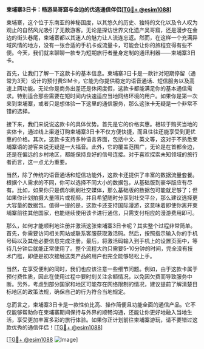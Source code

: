 **柬埔寨3日卡：畅游吴哥窟与金边的优选通信伴侣[[TG💪+ @esim1088](https://t.me/s/esim1088)]**

柬埔寨，这个位于东南亚的神秘国度，以其悠久的历史、独特的文化以及令人叹为观止的自然风光吸引了无数游客。无论是探访世界文化遗产吴哥窟，还是漫步在金边的街头巷尾，柬埔寨都以其迷人的魅力让人流连忘返。然而，在这样一个充满异域风情的地方，没有一张合适的手机卡或流量卡，可能会让你的旅程变得有些不便。今天，我们就来聊聊一款专为短期旅行者量身定制的通讯利器——柬埔寨3日卡。

首先，让我们了解一下这款卡的基本信息。柬埔寨3日卡是一款针对短期停留（通常为3天）设计的预付费SIM卡，它能为你提供稳定的语音通话、短信服务以及高速上网功能。无论你是商务出差还是休闲度假，这款卡都能满足你的基本通信需求。特别适合那些需要在短时间内快速适应当地网络环境的用户。如果你是第一次来到柬埔寨，或者只是想体验一下这里的通信服务，那么这张卡无疑是一个非常不错的选择。

接下来，我们来说说这款卡的具体优势。首先是它的价格实惠。相较于购买当地的实体卡，通过线上渠道订购柬埔寨3日卡不仅方便快捷，而且往往还能享受到更优惠的价格。其次，这款卡支持多种语言界面，包括中文、英文等，这对于不熟悉柬埔寨语的游客来说无疑是一大福音。此外，它的覆盖范围广，无论是在首都金边，还是在偏远的乡村地区，都能保持良好的信号连接。对于喜欢探索未知领域的旅行者而言，这一点尤为重要。

当然，除了传统的语音通话和短信功能外，这款卡还提供了丰富的数据流量套餐。根据个人需求的不同，你可以选择不同大小的数据包，从基础版到豪华版应有尽有。比如，如果你只是偶尔刷刷社交媒体，那么基础版的数据包可能就足够了；但如果你计划拍摄大量照片或视频，并且希望随时分享到社交平台，那么建议选择更大容量的数据包。值得一提的是，这款卡还支持国际漫游，这意味着即使你离开柬埔寨前往其他国家，也能继续使用该卡进行通信，只需支付相应的漫游费用即可。

那么，如何才能顺利地注册并激活这张柬埔寨3日卡呢？其实整个过程非常简单。首先，你需要访问相关网站或联系客服获取激活码。然后，按照指示输入你的手机号码以及其他必要信息完成注册。最后，将激活码输入到手机上的设置页面中，等待几分钟后就能正常使用了。整个流程大约只需要5-10分钟的时间，完全没有技术门槛，即便是初次接触这类产品的用户也完全能够轻松上手。

当然，在享受便利的同时，我们也应该注意一些细节问题。例如，由于这款卡属于预付费性质，因此在使用过程中要时刻关注余额情况，以免因欠费而导致服务中断。另外，考虑到部分国家和地区可能存在网络限制的情况，建议提前了解清楚目标地区的政策法规，确保自己的行为符合当地规定。

总而言之，柬埔寨3日卡是一款性价比高、操作简便且功能全面的通信产品。它不仅能够帮助你在柬埔寨期间保持与外界的顺畅沟通，还能让你更好地融入当地生活，享受更加丰富多彩的旅行体验。如果你正计划前往柬埔寨游玩，请不要错过这款优秀的通信伴侣！[[TG💪+ @esim1088](https://t.me/s/esim1088)]

[[TG💪+ @esim1088](https://t.me/s/esim1088) ![Image](https://i.postimg.cc/4NQfJmqS/Snipaste-2025-05-13-00-14-12.png)]